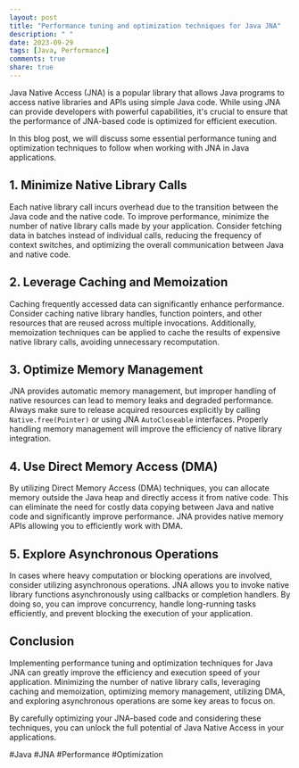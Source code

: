 ```yaml
---
layout: post
title: "Performance tuning and optimization techniques for Java JNA"
description: " "
date: 2023-09-29
tags: [Java, Performance]
comments: true
share: true
---
```


Java Native Access (JNA) is a popular library that allows Java programs to access native libraries and APIs using simple Java code. While using JNA can provide developers with powerful capabilities, it's crucial to ensure that the performance of JNA-based code is optimized for efficient execution.

In this blog post, we will discuss some essential performance tuning and optimization techniques to follow when working with JNA in Java applications.

## 1. Minimize Native Library Calls
Each native library call incurs overhead due to the transition between the Java code and the native code. To improve performance, minimize the number of native library calls made by your application. Consider fetching data in batches instead of individual calls, reducing the frequency of context switches, and optimizing the overall communication between Java and native code.

## 2. Leverage Caching and Memoization
Caching frequently accessed data can significantly enhance performance. Consider caching native library handles, function pointers, and other resources that are reused across multiple invocations. Additionally, memoization techniques can be applied to cache the results of expensive native library calls, avoiding unnecessary recomputation.

## 3. Optimize Memory Management
JNA provides automatic memory management, but improper handling of native resources can lead to memory leaks and degraded performance. Always make sure to release acquired resources explicitly by calling `Native.free(Pointer)` or using JNA `AutoCloseable` interfaces. Properly handling memory management will improve the efficiency of native library integration.

## 4. Use Direct Memory Access (DMA)
By utilizing Direct Memory Access (DMA) techniques, you can allocate memory outside the Java heap and directly access it from native code. This can eliminate the need for costly data copying between Java and native code and significantly improve performance. JNA provides native memory APIs allowing you to efficiently work with DMA.

## 5. Explore Asynchronous Operations
In cases where heavy computation or blocking operations are involved, consider utilizing asynchronous operations. JNA allows you to invoke native library functions asynchronously using callbacks or completion handlers. By doing so, you can improve concurrency, handle long-running tasks efficiently, and prevent blocking the execution of your application.

## Conclusion

Implementing performance tuning and optimization techniques for Java JNA can greatly improve the efficiency and execution speed of your application. Minimizing the number of native library calls, leveraging caching and memoization, optimizing memory management, utilizing DMA, and exploring asynchronous operations are some key areas to focus on.

By carefully optimizing your JNA-based code and considering these techniques, you can unlock the full potential of Java Native Access in your applications.

#Java #JNA #Performance #Optimization